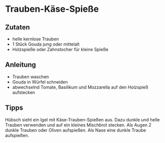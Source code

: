 # Trauben-Käse-Spieße

## Zutaten
* helle kernlose Trauben
* 1 Stück Gouda jung oder mittelalt
* Holzspieße oder Zahnstocher für kleine Spieße

## Anleitung
* Trauben waschen
* Gouda in Würfel schneiden
* abwechselnd Tomate, Basilikum und Mozzarella auf den Holzspieß aufstecken

## Tipps
Hübsch sieht ein Igel mit Käse-Trauben-Spießen aus. Dazu dunkle und helle Trauben verwenden und auf ein kleines Mischbrot stecken. Als Augen 2 dunkle Trauben oder Oliven aufspießen. Als Nase eine dunkle Traube aufspießen. 